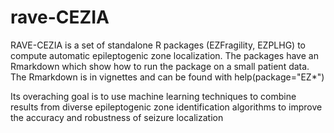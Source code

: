 # rave-CEZIA

RAVE-CEZIA is a set of standalone R packages (EZFragility, EZPLHG) to compute automatic epileptogenic zone localization.
The packages have an Rmarkdown which show how to run the package on a small patient data.
The Rmarkdown is in vignettes and can be found with help(package="EZ*")


Its overaching goal is to use machine learning techniques to combine results from diverse epileptogenic zone identification algorithms 
to improve the accuracy and robustness of seizure localization
